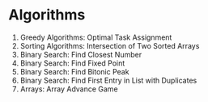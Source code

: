# Algorithms

01. Greedy Algorithms: Optimal Task Assignment
02. Sorting Algorithms: Intersection of Two Sorted Arrays
03. Binary Search: Find Closest Number
04. Binary Search: Find Fixed Point
05. Binary Search: Find Bitonic Peak
06. Binary Search: Find First Entry in List with Duplicates
07. Arrays: Array Advance Game
